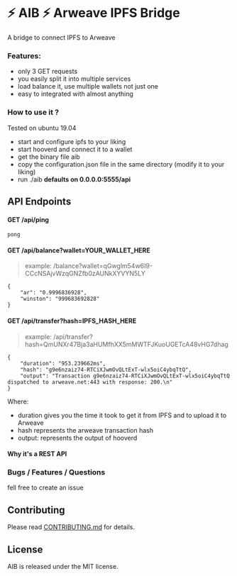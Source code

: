# :zap: AIB :zap: Arweave IPFS Bridge 

A bridge to connect IPFS to Arweave

### Features:

- only 3 GET requests
- you easily split it into multiple services
- load balance it, use multiple wallets not just one
- easy to integrated with almost anything

### How to use it ?

Tested on ubuntu 19.04

- start and configure ipfs to your liking
- start hooverd and connect it to a wallet
- get the binary file aib
- copy the configuration.json file in the same directory (modify it to your liking)
- run ./aib **defaults on 0.0.0.0:5555/api**


## API Endpoints

#### GET /api/ping 
   
~~~~
pong
~~~~
   
#### GET /api/balance?wallet=YOUR_WALLET_HERE

> example: /balance?wallet=qGwglm54w6I9-CCcNSAjvWzqGNZfb0zAUNkXYVYN5LY

~~~~
{
    "ar": "0.9996836928",
    "winston": "999683692828"
}
~~~~
   
#### GET /api/transfer?hash=IPFS_HASH_HERE

> example: /api/transfer?hash=QmUNXr47Bja3aHUMfhXX5mMWTFJKuoUGETcA48vHG7dhag

~~~~
{
    "duration": "953.239662ms",
    "hash": "g9e6nzaiz74-RTCiXJwmOvQLtExT-wlx5oiC4ybqTtQ",
    "output": "Transaction g9e6nzaiz74-RTCiXJwmOvQLtExT-wlx5oiC4ybqTtQ dispatched to arweave.net:443 with response: 200.\n"
}
~~~~

Where:

- duration gives you the time it took to get it from IPFS and to upload it to Arweave
- hash represents the arweave transaction hash
- output: represents the output of hooverd

   
      
#### Why it's a REST API




### Bugs / Features / Questions

fell free to create an issue

## Contributing

Please read [CONTRIBUTING.md](CONTRIBUTING.md) for details.



## License

AIB is released under the MIT license.